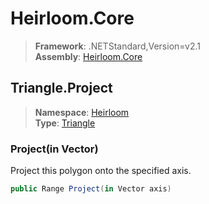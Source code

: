 # Heirloom.Core

> **Framework**: .NETStandard,Version=v2.1  
> **Assembly**: [Heirloom.Core][0]  

## Triangle.Project

> **Namespace**: [Heirloom][0]  
> **Type**: [Triangle][1]  

### Project(in Vector)

Project this polygon onto the specified axis.

```cs
public Range Project(in Vector axis)
```

[0]: ../../../Heirloom.Core.md
[1]: ../Triangle.md
